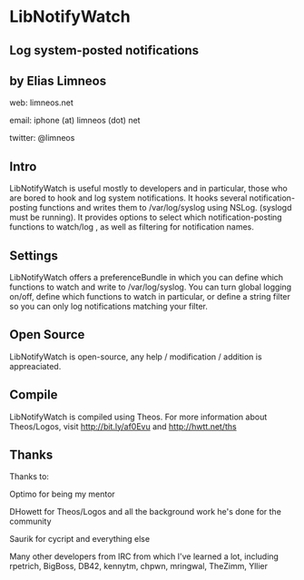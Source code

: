 LibNotifyWatch
==============
Log system-posted notifications
-------------------------------

by Elias Limneos
----------------
web: limneos.net

email: iphone (at) limneos (dot) net

twitter: @limneos

Intro
-----

LibNotifyWatch is useful mostly to developers and in particular, those 
who are bored to hook and log system notifications.
It hooks several notification-posting functions and writes them to 
/var/log/syslog using NSLog. (syslogd must be running).
It provides options to select which notification-posting functions to 
watch/log , as well as filtering for notification names.


Settings
--------

LibNotifyWatch offers a preferenceBundle in which you can define which 
functions to watch and write to /var/log/syslog.
You can turn global logging on/off, define which functions to watch in 
particular, or define a string filter so you can only
log notifications matching your filter.

Open Source
-----------

LibNotifyWatch is open-source, any help / modification / addition is 
appreaciated.


Compile
-------

LibNotifyWatch is compiled using Theos. For more information about 
Theos/Logos, visit http://bit.ly/af0Evu and http://hwtt.net/ths


Thanks
------

Thanks to:

 Optimo for being my mentor

 DHowett for Theos/Logos and all the background work he's done for the community

 Saurik for cycript and everything else

 Many other developers from IRC from which I've learned a lot, including
 rpetrich, BigBoss, DB42, kennytm, chpwn, mringwal, TheZimm, Yllier


